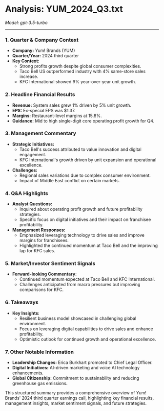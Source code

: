 # Analysis: YUM_2024_Q3.txt

*Model: gpt-3.5-turbo*

---

### 1. Quarter & Company Context
- **Company:** Yum! Brands (YUM)
- **Quarter/Year:** 2024 third quarter
- **Key Context:** 
  - Strong profits growth despite global consumer complexities.
  - Taco Bell US outperformed industry with 4% same-store sales increase.
  - KFC International showed 9% year-over-year unit growth.
  
### 2. Headline Financial Results
- **Revenue:** System sales grew 1% driven by 5% unit growth.
- **EPS:** Ex-special EPS was $1.37.
- **Margins:** Restaurant-level margins at 15.8%.
- **Guidance:** Mid to high single-digit core operating profit growth for Q4.

### 3. Management Commentary
- **Strategic Initiatives:**
  - Taco Bell's success attributed to value innovation and digital engagement.
  - KFC International's growth driven by unit expansion and operational excellence.
- **Challenges:**
  - Regional sales variations due to complex consumer environment.
  - Impact of Middle East conflict on certain markets.

### 4. Q&A Highlights
- **Analyst Questions:**
  - Inquired about operating profit growth and future profitability strategies.
  - Specific focus on digital initiatives and their impact on franchisee profitability.
- **Management Responses:**
  - Emphasized leveraging technology to drive sales and improve margins for franchisees.
  - Highlighted the continued momentum at Taco Bell and the improving lap for KFC sales.

### 5. Market/Investor Sentiment Signals
- **Forward-looking Commentary:**
  - Continued momentum expected at Taco Bell and KFC International.
  - Challenges anticipated from macro pressures but improving comparisons for KFC.

### 6. Takeaways
- **Key Insights:**
  - Resilient business model showcased in challenging global environment.
  - Focus on leveraging digital capabilities to drive sales and enhance profitability.
  - Optimistic outlook for continued growth and operational excellence.

### 7. Other Notable Information
- **Leadership Changes:** Erica Burkhart promoted to Chief Legal Officer.
- **Digital Initiatives:** AI-driven marketing and voice AI technology enhancements.
- **Global Citizenship:** Commitment to sustainability and reducing greenhouse gas emissions.

This structured summary provides a comprehensive overview of Yum! Brands' 2024 third quarter earnings call, highlighting key financial results, management insights, market sentiment signals, and future strategies.